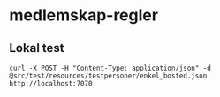 # medlemskap-regler

## Lokal test
`curl -X POST -H "Content-Type: application/json" -d @src/test/resources/testpersoner/enkel_bosted.json http://localhost:7070`